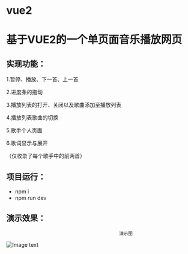 # vue2


基于VUE2的一个单页面音乐播放网页
===


实现功能：
-------
1.暂停、播放、下一首、上一首

2.进度条的拖动

3.播放列表的打开、关闭以及歌曲添加至播放列表

4.播放列表歌曲的切换

5.歌手个人页面

6.歌词显示与展开

（仅收录了每个歌手中的前两首）


项目运行：
-------
* npm i
* npm run dev



演示效果：
-------


                                              演示图

![Image text](https://raw.githubusercontent.com/a382775086/musicPlayer/master/b.gif)
